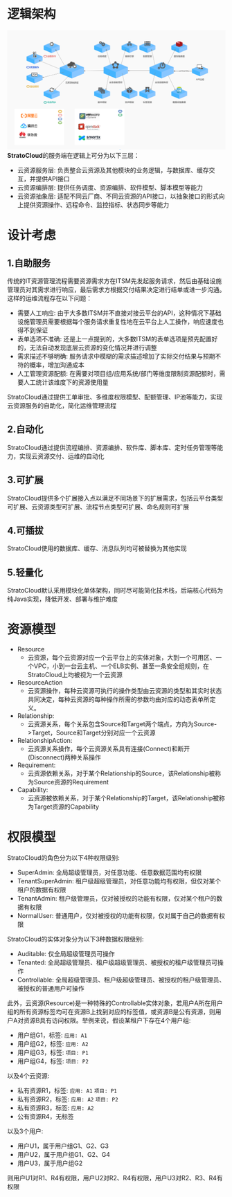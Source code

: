 # 逻辑架构
![arch](./architecture.png)
**StratoCloud**的服务端在逻辑上可分为以下三层：
* 云资源服务层: 负责整合云资源及其他模块的业务逻辑，与数据库、缓存交互，并提供API接口
* 云资源编排层: 提供任务调度、资源编排、软件模型、脚本模型等能力
* 云资源抽象层: 适配不同云厂商、不同云资源的API接口，以抽象接口的形式向上提供资源操作、远程命令、监控指标、状态同步等能力

# 设计考虑
## 1.自助服务
传统的IT资源管理流程需要资源需求方在ITSM先发起服务请求，然后由基础设施管理员对其需求进行响应，最后需求方根据交付结果决定进行结单或进一步沟通。这样的运维流程存在以下问题：
* 需要人工响应: 由于大多数ITSM并不直接对接云平台的API，这种情况下基础设施管理员需要根据每个服务请求重复性地在云平台上人工操作，响应速度也得不到保证
* 表单选项不准确: 还是上一点提到的，大多数ITSM的表单选项是预先配置好的，无法自动发现底层云资源的变化情况并进行调整
* 需求描述不够明确: 服务请求中模糊的需求描述增加了实际交付结果与预期不符的概率，增加沟通成本
* 人工管理资源配额: 在需要对项目组/应用系统/部门等维度限制资源配额时，需要人工统计该维度下的资源使用量  

StratoCloud通过提供工单审批、多维度权限模型、配额管理、IP池等能力，实现云资源服务的自助化，简化运维管理流程
## 2.自动化
StratoCloud通过提供流程编排、资源编排、软件库、脚本库、定时任务管理等能力，实现云资源交付、运维的自动化
## 3.可扩展
StratoCloud提供多个扩展接入点以满足不同场景下的扩展需求，包括云平台类型可扩展、云资源类型可扩展、流程节点类型可扩展、命名规则可扩展
## 4.可插拔
StratoCloud使用的数据库、缓存、消息队列均可被替换为其他实现
## 5.轻量化
StratoCloud默认采用模块化单体架构，同时尽可能简化技术栈，后端核心代码为纯Java实现，降低开发、部署与维护难度

# 资源模型
* Resource
  * 云资源，每个云资源对应一个云平台上的实体对象，大到一个可用区、一个VPC，小到一台云主机、一个ELB实例、甚至一条安全组规则，在StratoCloud上均被视为一个云资源
* ResourceAction
  * 云资源操作，每种云资源可执行的操作类型由云资源的类型和其实时状态共同决定，每种云资源的每种操作所需的参数均由对应的动态表单所定义。
* Relationship: 
  * 云资源关系，每个关系包含Source和Target两个端点，方向为Source->Target，Source和Target分别对应一个云资源
* RelationshipAction:
  * 云资源关系操作，每个云资源关系具有连接(Connect)和断开(Disconnect)两种关系操作
* Requirement: 
  * 云资源依赖关系，对于某个Relationship的Source，该Relationship被称为Source资源的Requirement
* Capability:
  * 云资源被依赖关系，对于某个Relationship的Target，该Relationship被称为Target资源的Capability
# 权限模型
StratoCloud的角色分为以下4种权限级别:
* SuperAdmin: 全局超级管理员，对任意功能、任意数据范围均有权限
* TenantSuperAdmin: 租户级超级管理员，对任意功能均有权限，但仅对某个租户的数据有权限
* TenantAdmin: 租户级管理员，仅对被授权的功能有权限，仅对某个租户的数据有权限
* NormalUser: 普通用户，仅对被授权的功能有权限，仅对属于自己的数据有权限

StratoCloud的实体对象分为以下3种数据权限级别:
* Auditable: 仅全局超级管理员可操作
* Tenanted: 全局超级管理员、租户级超级管理员、被授权的租户级管理员可操作
* Controllable: 全局超级管理员、租户级超级管理员、被授权的租户级管理员、被授权的普通用户可操作

此外，云资源(Resource)是一种特殊的Controllable实体对象，若用户A所在用户组的所有资源标签均可在资源B上找到对应的标签值，或资源B是公有资源，则用户A对资源B具有访问权限。举例来说，假设某租户下存在4个用户组:
* 用户组G1，标签: `应用: A1`
* 用户组G2，标签: `应用: A2`
* 用户组G3，标签: `项目: P1`
* 用户组G4，标签: `项目: P2`

以及4个云资源:
* 私有资源R1，标签: `应用: A1` `项目: P1`
* 私有资源R2，标签: `应用: A2` `项目: P2`
* 私有资源R3，标签: `应用: A2`
* 公有资源R4，无标签

以及3个用户:
* 用户U1，属于用户组G1、G2、G3
* 用户U2，属于用户组G1、G2、G4
* 用户U3，属于用户组G2

则用户U1对R1、R4有权限，用户U2对R2、R4有权限，用户U3对R2、R3、R4有权限